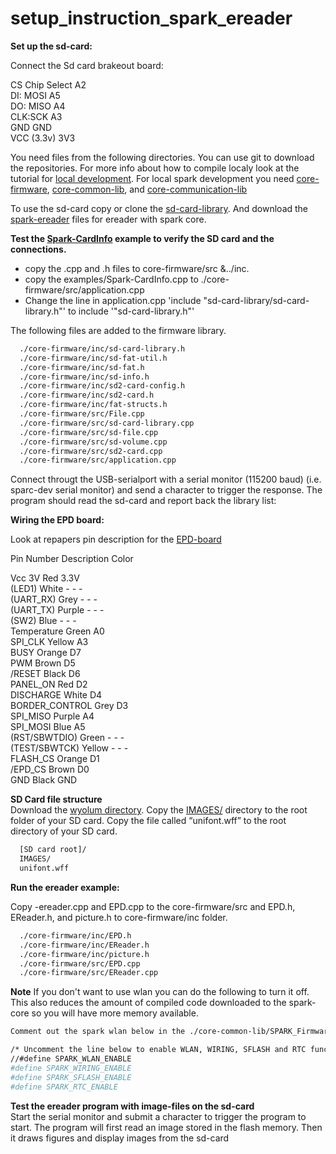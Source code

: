 # setup_instruction_spark_ereader

__Set up the sd-card:__

Connect the Sd card brakeout board:

CS Chip Select A2  
DI: MOSI A5  
DO: MISO A4  
CLK:SCK A3  
GND GND  
VCC (3.3v) 3V3  
  


You need files from the following directories. You can use git to download the repositories. For more info about how to compile localy look at the tutorial for [local development](http://community.spark.io/t/local-development-and-gdb-debugging-with-netbeans-a-step-by-step-guide/7829). For local spark development you need [core-firmware](https://github.com/spark/core-firmware.git), [core-common-lib](https://github.com/spark/core-common-lib.git), and [core-communication-lib](https://github.com/spark/core-communication-lib.git)  

To use the sd-card copy or clone the [sd-card-library](https://github.com/mumblepins/sd-card-library). And download the [spark-ereader](https://github.com/androw72/spark-ereader.git) files for ereader with spark core.    


__Test the [Spark-CardInfo](https://github.com/mumblepins/sd-card-library/blob/master/firmware/examples/Spark-CardInfo.cpp) example to verify the SD card and the connections.__

 - copy the .cpp and .h files to core-firmware/src &../inc. 
 - copy the examples/Spark-CardInfo.cpp to ./core-firmware/src/application.cpp
 - Change the line in application.cpp 'include "sd-card-library/sd-card-library.h"' to include '"sd-card-library.h"'  

The following files are added to the firmware library.
 
```sh 
  ./core-firmware/inc/sd-card-library.h
  ./core-firmware/inc/sd-fat-util.h
  ./core-firmware/inc/sd-fat.h
  ./core-firmware/inc/sd-info.h
  ./core-firmware/inc/sd2-card-config.h
  ./core-firmware/inc/sd2-card.h
  ./core-firmware/inc/fat-structs.h
  ./core-firmware/src/File.cpp
  ./core-firmware/src/sd-card-library.cpp
  ./core-firmware/src/sd-file.cpp
  ./core-firmware/src/sd-volume.cpp
  ./core-firmware/src/sd2-card.cpp
  ./core-firmware/src/application.cpp
```
  
Connect througt the USB-serialport with a serial monitor (115200 baud) (i.e. sparc-dev serial monitor) and send a character to trigger the response. The program should read the sd-card and report back the library list:


__Wiring the EPD board:__

Look at repapers pin description for the [EPD-board](http://repaper.org/doc/extension_board.html)

Pin Number Description Color

Vcc 3V Red 3.3V  
(LED1) White - - -  
(UART_RX) Grey - - -  
(UART_TX) Purple - - -  
(SW2) Blue - - -  
Temperature Green A0  
SPI_CLK Yellow A3  
BUSY Orange D7  
PWM Brown D5  
/RESET Black D6  
PANEL_ON Red D2  
DISCHARGE White D4  
BORDER_CONTROL Grey D3  
SPI_MISO Purple A4  
SPI_MOSI Blue A5  
(RST/SBWTDIO) Green - - -  
(TEST/SBWTCK) Yellow - - -  
FLASH_CS Orange D1  
/EPD_CS Brown D0  
GND Black GND  

__SD Card file structure__  
Download the [wyolum directory](https://github.com/wyolum/EPD).  Copy the [IMAGES/](https://github.com/wyolum/EPD/tree/master/libraries/EReader/examples/IMAGES) directory to the root folder of your SD card.  Copy the file called “unifont.wff” to the root directory of your SD card. 

```sh 
  [SD card root]/
  IMAGES/
  unifont.wff
```


__Run the ereader example:__

Copy -ereader.cpp and EPD.cpp to the core-firmware/src and EPD.h, EReader.h, and picture.h to core-firmware/inc folder.  


```sh 
  ./core-firmware/inc/EPD.h
  ./core-firmware/inc/EReader.h
  ./core-firmware/inc/picture.h
  ./core-firmware/src/EPD.cpp
  ./core-firmware/src/EReader.cpp
```

__Note__
If you don't want to use wlan you can do the following to turn it off. This also reduces the amount of compiled code downloaded to the spark-core so you will have more memory available.
```sh 
Comment out the spark wlan below in the ./core-common-lib/SPARK_Firmware_Driver/inc/platform_config.h

/* Uncomment the line below to enable WLAN, WIRING, SFLASH and RTC functionality */
//#define SPARK_WLAN_ENABLE
#define SPARK_WIRING_ENABLE
#define SPARK_SFLASH_ENABLE
#define SPARK_RTC_ENABLE
```

__Test the ereader program with image-files on the sd-card__  
Start the serial monitor  and submit a character to trigger the program to start. The program will first read an image stored in the flash memory. Then it draws figures and display images from the sd-card





